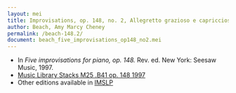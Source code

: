 ```yaml
---
layout: mei
title: Improvisations, op. 148, no. 2, Allegretto grazioso e capriccioso 
author: Beach, Amy Marcy Cheney
permalink: /beach-148.2/
document: beach_five_improvisations_op148_no2.mei  
---
```


- In *Five improvisations for piano, op. 148.* Rev. ed. New York: Seesaw Music, 1997.
- <a href="https://tufts-primo.hosted.exlibrisgroup.com/permalink/f/bnf7qa/01TUN_ALMA21103597280003851">Music Library Stacks M25 .B41 op. 148 1997</a>
- Other editions available in <a href="https://imslp.org/wiki/5_Improvisations%2C_Op.148_(Beach%2C_Amy_Marcy)" target="_blank">IMSLP</a>
